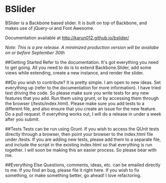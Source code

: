 BSlider
==========
BSlider is a Backbone based slider. It is built on top of Backbone, and makes use of jQuery-ui and Font Awesome. 

Documentation available at http://karun012.github.io/bslider/

_Note: This is a pre release. A minimized production version will be availabe on or before September 30th_

##Getting Started
Refer to the documentation. It's got everything you need to get going. All you need to do is to extend Backbone.Slider, add
some views while extending, create a new instance, and render the slider.

##Do you wish to contribute?
It is pretty simple. I am open to new ideas. Set everything up (refer to the documentation for more information). 
I have tried test driving the code. So please make sure you write tests for any new features that you add. Run them using 
grunt, or by accessing them through the browser (/tests/index.html). Please make sure you add tests to a different file, 
and also ensure that you create an issue for the new feature. Do a pull request. If everything works out, I will do a 
release in under a week after you submit.

##Tests
Tests can be run using Grunt. If you wish to access the QUnit tests directly through a browser, then point your browser to 
the index.html file under /tests. If you are adding new tests, please add them to a separate file, and include the script 
in the existing index.html so that everything is run together. I will soon be making this an easier process. So please 
bear with me.

##Everything Else
Questions, comments, ideas, etc. can be emailed directly to me. If you find an bug, please file it right here. If you 
wish to fix something, or make something better, go ahead! I love refactoring.
